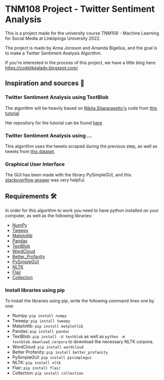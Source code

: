 # TNM108 Project - Twitter Sentiment Analysis
This is a project made for the university course TNM108 - Machine Learning for Social Media at Linköpings University 2022. 

The project is made by Anna Jonsson and Amanda Bigelius, and the goal is to make a Twitter Sentiment Analysis Algorithm.

If you're interested in the process of this project, we have a little blog here: https://codelikealady.blogspot.com/ 

## Inspiration and sources :brain:
### Twitter Sentiment Analysis using TextBlob
The algorithm will be heavily based on [Nikita Silaparasetty's](https://github.com/nikitasilaparasetty) code from [this tutorial](https://medium.com/@nikitasilaparasetty/twitter-sentiment-analysis-for-data-science-using-python-in-2022-6d5e43f6fa6e)

Her repository for the tutorial can be found [here](https://github.com/nikitasilaparasetty/Twitter-Sentiment-Analysis-Projects-2022-)

### Twitter Sentiment Analysis using ...
This algorithm uses the tweets scraped during the previous step, as well as tweets from [this dataset](https://www.kaggle.com/datasets/jp797498e/twitter-entity-sentiment-analysis).

### Graphical User Interface
The GUI has been made with the library PySimpleGUI, and this [stackoverflow answer](https://stackoverflow.com/a/66537814) was very helpful.

## Requirements :hammer_and_wrench:
In order for this algorithm to work you need to have python installed on your computer, as well as the following libraries:
- [NumPy](https://numpy.org/)
- [Tweepy](https://www.tweepy.org/)
- [Matplotlib](https://matplotlib.org/)
- [Pandas](https://pandas.pydata.org/)
- [TextBlob](https://textblob.readthedocs.io/en/dev/index.html)
- [WordCloud](http://amueller.github.io/word_cloud/)
- [Better_Profanity](https://github.com/snguyenthanh/better_profanity)
- [PySimpleGUI](https://www.pysimplegui.org/en/latest/)
- [NLTK](https://www.nltk.org/index.html)
- [Flair](https://github.com/flairNLP/flair)
- [Collection](https://docs.python.org/3/library/collections.html#)

### Install libraries using pip
To install the libraries using pip, write the following command lines one by one:

- Numpy: ```pip install numpy```
- Tweepy: ```pip install tweepy```
- Matplotlib: ```pip install matplotlib```
- Pandas: ```pip install pandas```
- TextBlob: ``` pip install -U textblob ``` as well as ```python -m textblob.download_corpora``` to download the necessary NLTK corpora.
- WordCloud: ```pip install wordcloud```
- Better Profanity: ```pip install better_profanity```
- PySimpleGUI: ```pip install pysimplegui```
- NLTK: ```pip install nltk```
- Flair: ```pip install flair```
- Collection: ```pip install collection```